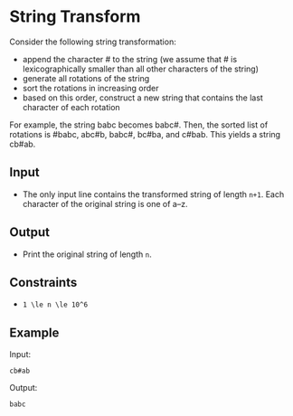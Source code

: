 # String Transform 

Consider the following string transformation:

- append the character # to the string (we assume that # is lexicographically smaller than all other characters of the string)
- generate all rotations of the string
- sort the rotations in increasing order
- based on this order, construct a new string that contains the last character of each rotation

For example, the string babc becomes babc#. Then, the sorted list of rotations is #babc, abc#b, babc#, bc#ba, and c#bab. This yields a string cb#ab.
## Input
- The only input line contains the transformed string of length ```n+1```. Each character of the original string is one of a–z.
## Output
- Print the original string of length ```n```.
## Constraints

- ```1 \le n \le 10^6```

## Example
Input:
```
cb#ab
```

Output:
```
babc
```
